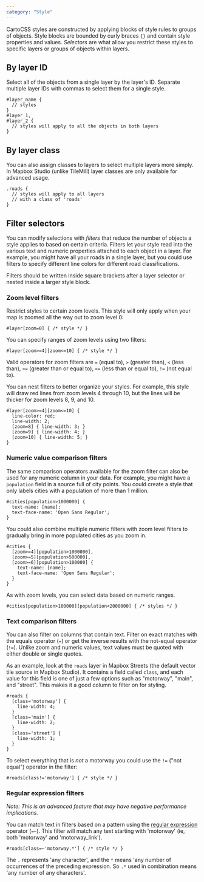 ```yaml
---
category: "Style"
---
```


CartoCSS styles are constructed by applying blocks of style rules to groups of objects. Style blocks are bounded by curly braces `{}` and contain style properties and values. _Selectors_ are what allow you restrict these styles to specific layers or groups of objects within layers.

## By layer ID

Select all of the objects from a single layer by the layer's ID. Separate multiple layer IDs with commas to select them for a single style.

    #layer_name {
      // styles
    }
    #layer_1,
    #layer_2 {
      // styles will apply to all the objects in both layers
    }

## By layer class

You can also assign classes to layers to select multiple layers more simply. In Mapbox Studio (unlike TileMill) layer classes are only available for advanced usage.

    .roads {
      // styles will apply to all layers
      // with a class of 'roads'
    }

## Filter selectors

You can modify selections with _filters_ that reduce the number of objects a style applies to based on certain criteria. Filters let your style read into the various text and numeric properties attached to each object in a layer. For example, you might have all your roads in a single layer, but you could use filters to specify different line colors for different road classifications.

Filters should be written inside square brackets after a layer selector or nested inside a larger style block.

### Zoom level filters

Restrict styles to certain zoom levels. This style will only apply when your map is zoomed all the way out to zoom level 0:

    #layer[zoom=0] { /* style */ }

You can specify ranges of zoom levels using two filters:

    #layer[zoom>=4][zoom<=10] { /* style */ }

Valid operators for zoom filters are `=` (equal to), `>` (greater than), `<` (less than), `>=` (greater than or equal to), `<=` (less than or equal to), `!=` (not equal to).

You can nest filters to better organize your styles. For example, this style will draw red lines from zoom levels 4 through 10, but the lines will be thicker for zoom levels 8, 9, and 10.

    #layer[zoom>=4][zoom<=10] {
      line-color: red;
      line-width: 2;
      [zoom=8] { line-width: 3; }
      [zoom=9] { line-width: 4; }
      [zoom=10] { line-width: 5; }
    }

### Numeric value comparison filters

The same comparison operators available for the zoom filter can also be used for any numeric column in your data. For example, you might have a `population` field in a source full of city points. You could create a style that only labels cities with a population of more than 1 million.

    #cities[population>1000000] {
      text-name: [name];
      text-face-name: 'Open Sans Regular';
    }

You could also combine multiple numeric filters with zoom level filters to gradually bring in more populated cities as you zoom in.

    #cities {
      [zoom>=4][population>1000000],
      [zoom>=5][population>500000],
      [zoom>=6][population>100000] {
        text-name: [name];
        text-face-name: 'Open Sans Regular';
      }
    }

As with zoom levels, you can select data based on numeric ranges.

    #cities[population>100000][population<2000000] { /* styles */ }

### Text comparison filters

You can also filter on columns that contain text. Filter on exact matches with the equals operator (`=`) or get the inverse results with the not-equal operator (`!=`). Unlike zoom and numeric values, text values must be quoted with either double or single quotes.

As an example, look at the `roads` layer in Mapbox Streets (the default vector tile source in Mapbox Studio). It contains a field called `class`, and each value for this field is one of just a few options such as "motorway", "main", and "street". This makes it a good column to filter on for styling.

    #roads {
      [class='motorway'] {
        line-width: 4;
      }
      [class='main'] {
        line-width: 2;
      }
      [class='street'] {
        line-width: 1;
      }
    }

To select everything that is *not* a motorway you could use the `!=` ("not equal") operator in the filter:

    #roads[class!='motorway'] { /* style */ }

### Regular expression filters

_Note: This is an advanced feature that may have negative performance implications._

You can match text in filters based on a pattern using the [regular expression](http://en.wikipedia.org/wiki/Regular_expression) operator (`=~`). This filter will match any text starting with 'motorway' (ie, both 'motorway' and 'motorway_link').

    #roads[class=~'motorway.*'] { /* style */ }

The `.` represents 'any character', and the `*` means 'any number of occurrences of the preceding expression. So `.*` used in combination means 'any number of any characters'.

